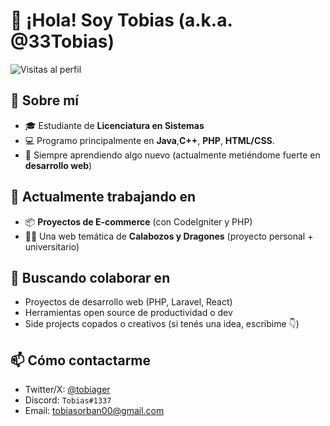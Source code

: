 # 👋 ¡Hola! Soy Tobias (a.k.a. @33Tobias)

![Visitas al perfil](https://komarev.com/ghpvc/?username=33Tobias&color=blueviolet)

## 🚀 Sobre mí
- 🎓 Estudiante de **Licenciatura en Sistemas**
- 💻 Programo principalmente en **Java**,**C++**, **PHP**, **HTML/CSS**.
- 🧠 Siempre aprendiendo algo nuevo (actualmente metiéndome fuerte en **desarrollo web**)

## 🔭 Actualmente trabajando en
- 📦 **Proyectos de E-commerce** (con CodeIgniter y PHP)
- 🧙‍♂️ Una web temática de **Calabozos y Dragones** (proyecto personal + universitario)

## 🤝 Buscando colaborar en
- Proyectos de desarrollo web (PHP, Laravel, React)
- Herramientas open source de productividad o dev
- Side projects copados o creativos (si tenés una idea, escribime 👇)

## 📫 Cómo contactarme
- Twitter/X: [@tobiager](https://twitter.com/tobiager) 
- Discord: `Tobias#1337`
- Email: tobiasorban00@gmail.com 
